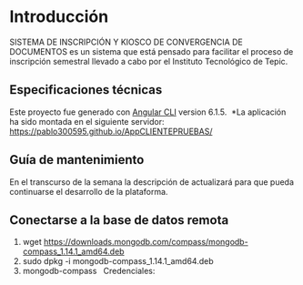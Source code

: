 # Introducción
SISTEMA DE INSCRIPCIÓN Y KIOSCO DE CONVERGENCIA DE DOCUMENTOS es un sistema que está pensado para facilitar el proceso de inscripción semestral llevado a cabo por el Instituto Tecnológico de Tepic.

## Especificaciones técnicas
Este proyecto fue generado con [Angular CLI](https://github.com/angular/angular-cli) version 6.1.5.&nbsp;
*La aplicación ha sido montada en el siguiente servidor: https://pablo300595.github.io/AppCLIENTEPRUEBAS/

## Guía de mantenimiento
En el transcurso de la semana la descripción de actualizará para que pueda continuarse el desarrollo de la plataforma.

## Conectarse a la base de datos remota
1) wget https://downloads.mongodb.com/compass/mongodb-compass_1.14.1_amd64.deb &nbsp;
2) sudo dpkg -i mongodb-compass_1.14.1_amd64.deb &nbsp;
3) mongodb-compass &nbsp;
Credenciales: &nbsp;
